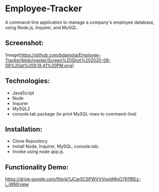 # Employee-Tracker

A command-line application to manage a company's employee database, using Node.js, Inquirer, and MySQL.

## Screenshot:
!image[https://github.com/bdamota/Employee-Tracker/blob/master/Screen%20Shot%202020-08-09%20at%209.19.41%20PM.png]

## Technologies:
- JavaScript
- Node
- Inquirer
- MySQL2 
- console.tab package (to print MySQL rows to command-line) 

## Installation:
- Clone Repository.
- Install Node, Inquirer, MySQL, console.tab.
- Invoke using node app.js.

## Functionality Demo:
https://drive.google.com/file/d/1JCar5CSPWVVVopIARnO7R1fBEz-j_jWM/view
